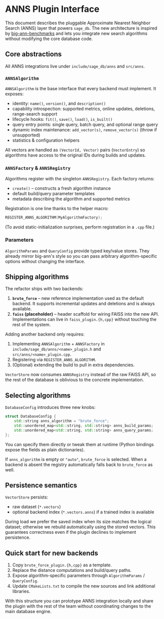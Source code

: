 # ANNS Plugin Interface

This document describes the pluggable Approximate Nearest Neighbor Search (ANNS) layer that powers `sage_db`. The new architecture is inspired by [big-ann-benchmarks](https://github.com/erikbern/ann-benchmarks) and lets you integrate new search algorithms without modifying the core database code.

## Core abstractions

All ANNS integrations live under `include/sage_db/anns` and `src/anns`.

### `ANNSAlgorithm`

`ANNSAlgorithm` is the base interface that every backend must implement. It exposes:

- identity: `name()`, `version()`, and `description()`
- capability introspection: supported metrics, online updates, deletions, range-search support
- lifecycle hooks: `fit()`, `save()`, `load()`, `is_built()`
- query entry points: single query, batch query, and optional range query
- dynamic index maintenance: `add_vector(s)`, `remove_vector(s)` (throw if unsupported)
- statistics & configuration helpers

All vectors are handled as `(VectorId, Vector)` pairs (`VectorEntry`) so algorithms have access to the original IDs during builds and updates.

### `ANNSFactory` & `ANNSRegistry`

Algorithms register with the singleton `ANNSRegistry`. Each factory returns:

- `create()` – constructs a fresh algorithm instance
- default build/query parameter templates
- metadata describing the algorithm and supported metrics

Registration is one line thanks to the helper macro:

```cpp
REGISTER_ANNS_ALGORITHM(MyAlgorithmFactory);
```

(To avoid static-initialization surprises, perform registration in a `.cpp` file.)

### Parameters

`AlgorithmParams` and `QueryConfig` provide typed key/value stores. They already mirror big-ann's style so you can pass arbitrary algorithm-specific options without changing the interface.

## Shipping algorithms

The refactor ships with two backends:

1. **`brute_force`** – new reference implementation used as the default backend. It supports incremental updates and deletions and is always available.
2. **`faiss` (placeholder)** – header scaffold for wiring FAISS into the new API. Implementations can live in `faiss_plugin.{h,cpp}` without touching the rest of the system.

Adding another backend only requires:

1. Implementing `ANNSAlgorithm` + `ANNSFactory` in `include/sage_db/anns/<name>_plugin.h` and `src/anns/<name>_plugin.cpp`.
2. Registering via `REGISTER_ANNS_ALGORITHM`.
3. (Optional) extending the build to pull in extra dependencies.

`VectorStore` now consumes `ANNSRegistry` instead of the raw FAISS API, so the rest of the database is oblivious to the concrete implementation.

## Selecting algorithms

`DatabaseConfig` introduces three new knobs:

```cpp
struct DatabaseConfig {
    std::string anns_algorithm = "brute_force";
    std::unordered_map<std::string, std::string> anns_build_params;
    std::unordered_map<std::string, std::string> anns_query_params;
};
```

You can specify them directly or tweak them at runtime (Python bindings expose the fields as plain dictionaries).

If `anns_algorithm` is empty or `"auto"`, `brute_force` is selected. When a backend is absent the registry automatically falls back to `brute_force` as well.

## Persistence semantics

`VectorStore` persists:

- raw dataset (`*.vectors`)
- optional backend index (`*.vectors.anns`) if a trained index is available

During load we prefer the saved index when its size matches the logical dataset; otherwise we rebuild automatically using the stored vectors. This guarantees correctness even if the plugin declines to implement persistence.

## Quick start for new backends

1. Copy `brute_force_plugin.{h,cpp}` as a template.
2. Replace the distance computations and build/query paths.
3. Expose algorithm-specific parameters through `AlgorithmParams` / `QueryConfig`.
4. Update `CMakeLists.txt` to compile the new sources and link additional libraries.

With this structure you can prototype ANNS integration locally and share the plugin with the rest of the team without coordinating changes to the main database engine.
